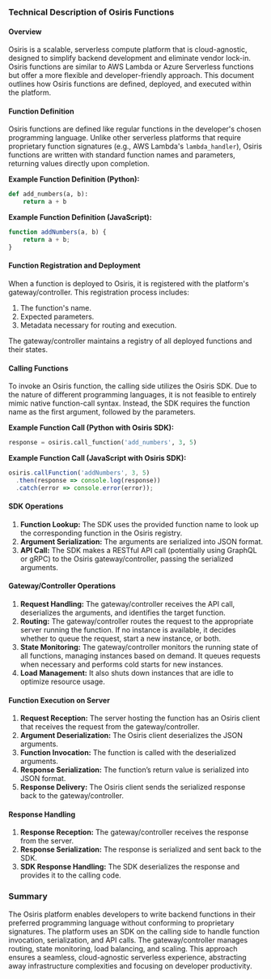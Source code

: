 ### Technical Description of Osiris Functions

#### Overview

Osiris is a scalable, serverless compute platform that is cloud-agnostic, designed to simplify backend development and eliminate vendor lock-in. Osiris functions are similar to AWS Lambda or Azure Serverless functions but offer a more flexible and developer-friendly approach. This document outlines how Osiris functions are defined, deployed, and executed within the platform.

#### Function Definition

Osiris functions are defined like regular functions in the developer's chosen programming language. Unlike other serverless platforms that require proprietary function signatures (e.g., AWS Lambda's `lambda_handler`), Osiris functions are written with standard function names and parameters, returning values directly upon completion.

**Example Function Definition (Python):**
```python
def add_numbers(a, b):
    return a + b
```

**Example Function Definition (JavaScript):**
```javascript
function addNumbers(a, b) {
    return a + b;
}
```

#### Function Registration and Deployment

When a function is deployed to Osiris, it is registered with the platform's gateway/controller. This registration process includes:
1. The function's name.
2. Expected parameters.
3. Metadata necessary for routing and execution.

The gateway/controller maintains a registry of all deployed functions and their states.

#### Calling Functions

To invoke an Osiris function, the calling side utilizes the Osiris SDK. Due to the nature of different programming languages, it is not feasible to entirely mimic native function-call syntax. Instead, the SDK requires the function name as the first argument, followed by the parameters.

**Example Function Call (Python with Osiris SDK):**
```python
response = osiris.call_function('add_numbers', 3, 5)
```

**Example Function Call (JavaScript with Osiris SDK):**
```javascript
osiris.callFunction('addNumbers', 3, 5)
  .then(response => console.log(response))
  .catch(error => console.error(error));
```

#### SDK Operations

1. **Function Lookup:** The SDK uses the provided function name to look up the corresponding function in the Osiris registry.
2. **Argument Serialization:** The arguments are serialized into JSON format.
3. **API Call:** The SDK makes a RESTful API call (potentially using GraphQL or gRPC) to the Osiris gateway/controller, passing the serialized arguments.

#### Gateway/Controller Operations

1. **Request Handling:** The gateway/controller receives the API call, deserializes the arguments, and identifies the target function.
2. **Routing:** The gateway/controller routes the request to the appropriate server running the function. If no instance is available, it decides whether to queue the request, start a new instance, or both.
3. **State Monitoring:** The gateway/controller monitors the running state of all functions, managing instances based on demand. It queues requests when necessary and performs cold starts for new instances.
4. **Load Management:** It also shuts down instances that are idle to optimize resource usage.

#### Function Execution on Server

1. **Request Reception:** The server hosting the function has an Osiris client that receives the request from the gateway/controller.
2. **Argument Deserialization:** The Osiris client deserializes the JSON arguments.
3. **Function Invocation:** The function is called with the deserialized arguments.
4. **Response Serialization:** The function’s return value is serialized into JSON format.
5. **Response Delivery:** The Osiris client sends the serialized response back to the gateway/controller.

#### Response Handling

1. **Response Reception:** The gateway/controller receives the response from the server.
2. **Response Serialization:** The response is serialized and sent back to the SDK.
3. **SDK Response Handling:** The SDK deserializes the response and provides it to the calling code.

### Summary

The Osiris platform enables developers to write backend functions in their preferred programming language without conforming to proprietary signatures. The platform uses an SDK on the calling side to handle function invocation, serialization, and API calls. The gateway/controller manages routing, state monitoring, load balancing, and scaling. This approach ensures a seamless, cloud-agnostic serverless experience, abstracting away infrastructure complexities and focusing on developer productivity.